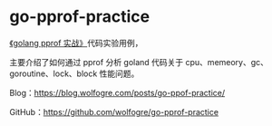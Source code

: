 # go-pprof-practice

[《golang pprof 实战》](https://blog.wolfogre.com/posts/go-ppof-practice/)代码实验用例，

主要介绍了如何通过 pprof 分析 goland 代码关于 cpu、memeory、gc、goroutine、lock、block 性能问题。

Blog：https://blog.wolfogre.com/posts/go-ppof-practice/

GitHub：https://github.com/wolfogre/go-pprof-practice

